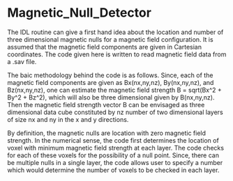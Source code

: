 # Magnetic_Null_Detector
The IDL routine can give a first hand idea about the location and number of three dimensional magnetic nulls for a magnetic field configuration. It is assumed that the magnetic field components are given in Cartesian coordinates. The code given here is written to read magnetic field data from a .sav file.

The baic methodology behind the code is as follows. Since, each of the magnetic field components are given as Bx(nx,ny,nz), By(nx,ny,nz), and Bz(nx,ny,nz), one can estimate the magnetic field strength B = sqrt(Bx^2 + By^2 + Bz^2), which will also be three dimensional given by B(nx,ny,nz). Then the magnetic field strength vector B can be envisaged as three dimensional data cube constituted by nz number of two dimensional layers of size nx and ny in the x and y directions.

By definition, the magnetic nulls are location with zero magnetic field strength. In the numerical sense, the code first determines the location of voxel with minimum magnetic field strength at each layer. The code checks for each of these voxels for the possibility of a null point. Since, there can be multiple nulls in a single layer, the code allows user to specify a number which would determine the number of voxels to be checked in each layer.
